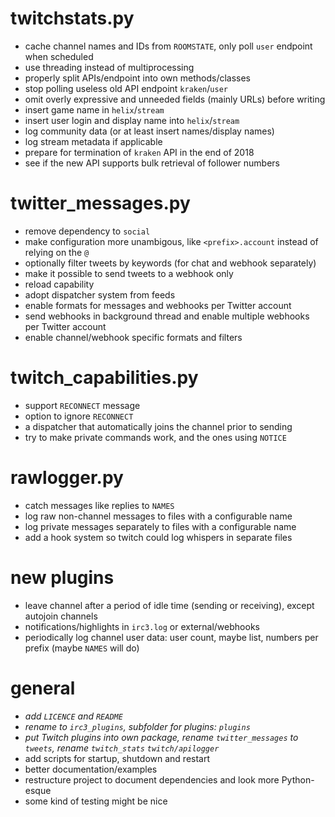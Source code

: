 # twitchstats.py
- cache channel names and IDs from `ROOMSTATE`, only poll `user` endpoint when scheduled
- use threading instead of multiprocessing
- properly split APIs/endpoint into own methods/classes
- stop polling useless old API endpoint `kraken`/`user`
- omit overly expressive and unneeded fields (mainly URLs) before writing
- insert game name in `helix`/`stream`
- insert user login and display name into `helix`/`stream`
- log community data (or at least insert names/display names)
- log stream metadata if applicable
- prepare for termination of `kraken` API in the end of 2018
- see if the new API supports bulk retrieval of follower numbers

# twitter_messages.py
- remove dependency to `social`
- make configuration more unambigous, like `<prefix>.account` instead of relying on the `@`
- optionally filter tweets by keywords (for chat and webhook separately)
- make it possible to send tweets to a webhook only
- reload capability
- adopt dispatcher system from feeds
- enable formats for messages and webhooks per Twitter account
- send webhooks in background thread and enable multiple webhooks per Twitter account
- enable channel/webhook specific formats and filters

# twitch_capabilities.py
- support `RECONNECT` message
- option to ignore `RECONNECT`
- a dispatcher that automatically joins the channel prior to sending
- try to make private commands work, and the ones using `NOTICE`

# rawlogger.py
- catch messages like replies to `NAMES`
- log raw non-channel messages to files with a configurable name
- log private messages separately to files with a configurable name
- add a hook system so twitch could log whispers in separate files

# new plugins
- leave channel after a period of idle time (sending or receiving), except autojoin channels
- notifications/highlights in `irc3.log` or external/webhooks
- periodically log channel user data: user count, maybe list, numbers per prefix (maybe `NAMES` will do)

# general
- *add `LICENCE` and `README`*
- *rename to `irc3_plugins`, subfolder for plugins: `plugins`*
- *put Twitch plugins into own package, rename `twitter_messages` to `tweets`, rename `twitch_stats` `twitch/apilogger`*
- add scripts for startup, shutdown and restart
- better documentation/examples
- restructure project to document dependencies and look more Python-esque
- some kind of testing might be nice
